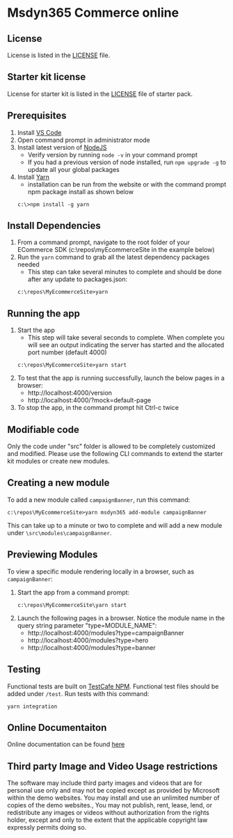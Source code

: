 # Msdyn365 Commerce online

## License
License is listed in the [LICENSE](./LICENSE) file.

## Starter kit license
License for starter kit is listed in the [LICENSE](./starter-pack/LICENSE) file of starter pack.

## Prerequisites
1. Install [VS Code](https://code.visualstudio.com/)
1. Open command prompt in administrator mode
1. Install latest version of [NodeJS](https://nodejs.org/en/download/)
    * Verify version by running ```node -v``` in your command prompt
    * If you had a previous version of node installed, run ```npm upgrade -g``` to update all your global packages
1. Install [Yarn](https://yarnpkg.com/en/docs/install)
    * installation can be run from the website or with the command prompt npm package install as shown below
    ```
    c:\>npm install -g yarn
    ```

## Install Dependencies
1. From a command prompt, navigate to the root folder of your ECommerce SDK (c:\repos\myEcommerceSite in the example below)
1. Run the `yarn` command to grab all the latest dependency packages needed
    * This step can take several minutes to complete and should be done after any update to packages.json:
    ```
    c:\repos\MyEcommerceSite>yarn
    ```

## Running the app
1. Start the app
    * This step will take several seconds to complete.  When complete you will see an output indicating the server has started and the allocated port number (default 4000)
    ```
    c:\repos\MyEcommerceSite>yarn start
    ```
1. To test that the app is running successfully, launch the below pages in a browser:
    * http://localhost:4000/version
    * http://localhost:4000/?mock=default-page
1. To stop the app, in the command prompt hit Ctrl-c twice

## Modifiable code
Only the code under "src" folder is allowed to be completely customized and modified. Please use the following CLI commands to extend the starter kit modules or create new modules.

## Creating a new module
To add a new module called `campaignBanner`, run this command:
```
c:\repos\MyEcommerceSite>yarn msdyn365 add-module campaignBanner
```
This can take up to a minute or two to complete and will add a new module under `\src\modules\campaignBanner`.

## Previewing Modules
To view a specific module rendering locally in a browser, such as `campaignBanner`:
1. Start the app from a command prompt:
    ```
    c:\repos\MyEcommerceSite\yarn start
    ```
2. Launch the following pages in a browser.  Notice the module name in the query string parameter "type=MODULE_NAME":
    * http://localhost:4000/modules?type=campaignBanner
    * http://localhost:4000/modules?type=hero
    * http://localhost:4000/modules?type=banner

## Testing
Functional tests are built on [TestCafe NPM](https://www.npmjs.com/package/testcafe).
Functional test files should be added under `/test`. Run tests with this command:
```
yarn integration
```

## Online Documentaiton
Online documentation can be found [here](https://docs.microsoft.com/en-us/dynamics365/commerce/e-commerce-extensibility/overview)

## Third party Image and Video Usage restrictions

The software may include third party images and videos that are for personal use only and may not be copied except as provided by Microsoft within the demo websites.  You may install and use an unlimited number of copies of the demo websites., You may not publish, rent, lease, lend, or redistribute any images or videos without authorization from the rights holder, except and only to the extent that the applicable copyright law expressly permits doing so.
